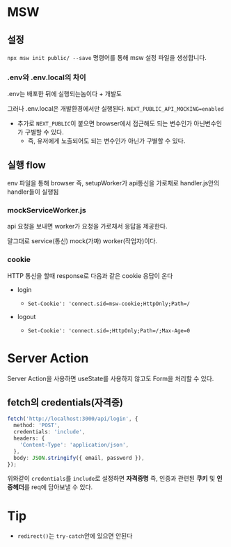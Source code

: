 # MSW

## 설정

`npx msw init public/ --save` 명령어를 통해 msw 설정 파일을 생성합니다.

### .env와 .env.local의 차이

.env는 배포한 뒤에 실행되는놈이다 + 개발도

그러나 .env.local은 개발환경에서만 실행된다.
`NEXT_PUBLIC_API_MOCKING=enabled`

- 추가로 `NEXT_PUBLIC`이 붙으면 browser에서 접근해도 되는 변수인가 아닌변수인가 구별할 수 있다.
  - 즉, 유저에게 노출되어도 되는 변수인가 아닌가 구별할 수 있다.

## 실행 flow

env 파일을 통해 browser 즉, setupWorker가 api통신을 가로채로 handler.js안의 handler들이 실행됨

### mockServiceWorker.js

api 요청을 보내면 worker가 요청을 가로채서 응답을 제공한다.

말그대로 service(통신) mock(가짜) worker(작업자)이다.

### cookie

HTTP 통신을 할때 response로 다음과 같은 cookie 응답이 온다

- login

  - `Set-Cookie': 'connect.sid=msw-cookie;HttpOnly;Path=/`

- logout

  - `Set-Cookie': 'connect.sid=;HttpOnly;Path=/;Max-Age=0`

# Server Action

Server Action을 사용하면 useState를 사용하지 않고도 Form을 처리할 수 있다.

## fetch의 credentials(자격증)

```ts
fetch('http://localhost:3000/api/login', {
  method: 'POST',
  credentials: 'include',
  headers: {
    'Content-Type': 'application/json',
  },
  body: JSON.stringify({ email, password }),
});
```

위와같이 `credentials`를 `include`로 설정하면 **자격증명** 즉, 인증과 관련된 **쿠키** 및 **인증헤더**를 req에 담아보낼 수 있다.

# Tip

- `redirect()`는 `try-catch`안에 있으면 안된다
